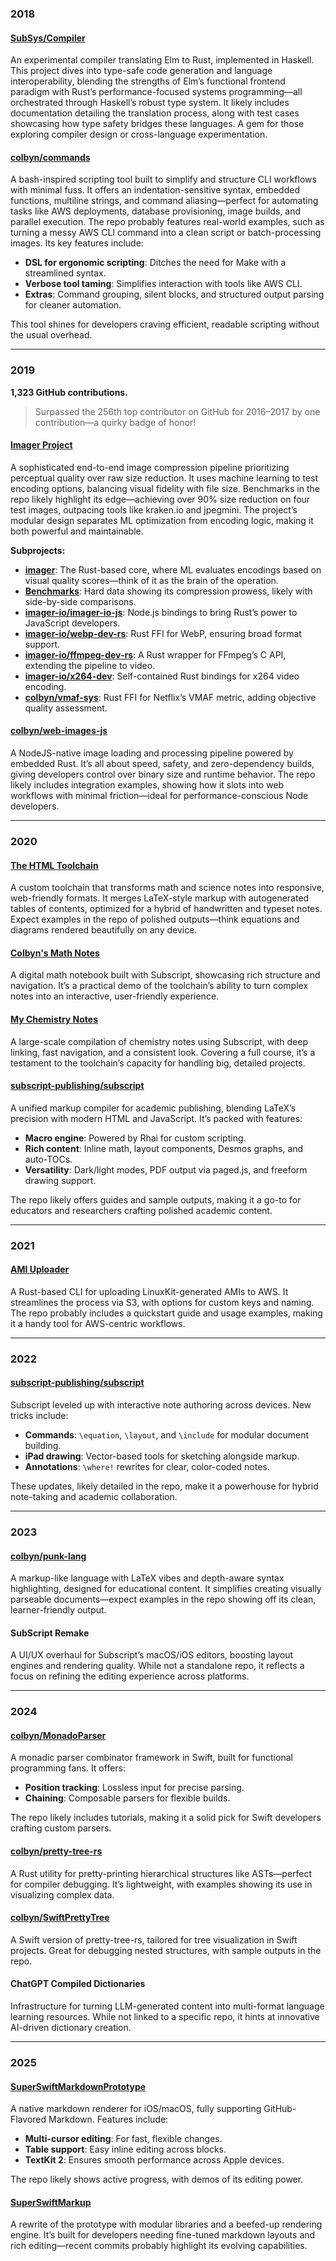 ### 2018

#### [SubSys/Compiler](https://github.com/SubSys/Compiler)

An experimental compiler translating Elm to Rust, implemented in Haskell. This project dives into type-safe code generation and language interoperability, blending the strengths of Elm’s functional frontend paradigm with Rust’s performance-focused systems programming—all orchestrated through Haskell’s robust type system. It likely includes documentation detailing the translation process, along with test cases showcasing how type safety bridges these languages. A gem for those exploring compiler design or cross-language experimentation.

#### [colbyn/commands](https://github.com/colbyn/commands)

A bash-inspired scripting tool built to simplify and structure CLI workflows with minimal fuss. It offers an indentation-sensitive syntax, embedded functions, multiline strings, and command aliasing—perfect for automating tasks like AWS deployments, database provisioning, image builds, and parallel execution. The repo probably features real-world examples, such as turning a messy AWS CLI command into a clean script or batch-processing images. Its key features include:

- **DSL for ergonomic scripting**: Ditches the need for Make with a streamlined syntax.
- **Verbose tool taming**: Simplifies interaction with tools like AWS CLI.
- **Extras**: Command grouping, silent blocks, and structured output parsing for cleaner automation.

This tool shines for developers craving efficient, readable scripting without the usual overhead.

---

### 2019

**1,323 GitHub contributions.**

> Surpassed the 256th top contributor on GitHub for 2016–2017 by one contribution—a quirky badge of honor!

#### [Imager Project](https://github.com/imager-io)

A sophisticated end-to-end image compression pipeline prioritizing perceptual quality over raw size reduction. It uses machine learning to test encoding options, balancing visual fidelity with file size. Benchmarks in the repo likely highlight its edge—achieving over 90% size reduction on four test images, outpacing tools like kraken.io and jpegmini. The project’s modular design separates ML optimization from encoding logic, making it both powerful and maintainable.

**Subprojects:**

- **[imager](https://github.com/imager-io/imager)**: The Rust-based core, where ML evaluates encodings based on visual quality scores—think of it as the brain of the operation.
- **[Benchmarks](https://github.com/colbyn/imager-bench-2019-11-2)**: Hard data showing its compression prowess, likely with side-by-side comparisons.
- **[imager-io/imager-io-js](https://github.com/imager-io/imager-io-js)**: Node.js bindings to bring Rust’s power to JavaScript developers.
- **[imager-io/webp-dev-rs](https://github.com/imager-io/webp-dev-rs)**: Rust FFI for WebP, ensuring broad format support.
- **[imager-io/ffmpeg-dev-rs](https://github.com/imager-io/ffmpeg-dev-rs)**: A Rust wrapper for FFmpeg’s C API, extending the pipeline to video.
- **[imager-io/x264-dev](https://github.com/imager-io/x264-dev)**: Self-contained Rust bindings for x264 video encoding.
- **[colbyn/vmaf-sys](https://github.com/colbyn/vmaf-sys)**: Rust FFI for Netflix’s VMAF metric, adding objective quality assessment.

#### [colbyn/web-images-js](https://github.com/colbyn/web-images-js)

A NodeJS-native image loading and processing pipeline powered by embedded Rust. It’s all about speed, safety, and zero-dependency builds, giving developers control over binary size and runtime behavior. The repo likely includes integration examples, showing how it slots into web workflows with minimal friction—ideal for performance-conscious Node developers.

---

### 2020

#### [The HTML Toolchain](https://github.com/subscript-publishing/subscript-html)

A custom toolchain that transforms math and science notes into responsive, web-friendly formats. It merges LaTeX-style markup with autogenerated tables of contents, optimized for a hybrid of handwritten and typeset notes. Expect examples in the repo of polished outputs—think equations and diagrams rendered beautifully on any device.

#### [Colbyn's Math Notes](https://colbyn.github.io/school-notes-spring-2020/)

A digital math notebook built with Subscript, showcasing rich structure and navigation. It’s a practical demo of the toolchain’s ability to turn complex notes into an interactive, user-friendly experience.

#### [My Chemistry Notes](https://colbyn.github.io/old-school-chem-notes/dev/chemistry-1010---fall-2021/index.html)

A large-scale compilation of chemistry notes using Subscript, with deep linking, fast navigation, and a consistent look. Covering a full course, it’s a testament to the toolchain’s capacity for handling big, detailed projects.

#### [subscript-publishing/subscript](https://github.com/subscript-publishing/subscript)

A unified markup compiler for academic publishing, blending LaTeX’s precision with modern HTML and JavaScript. It’s packed with features:

- **Macro engine**: Powered by Rhai for custom scripting.
- **Rich content**: Inline math, layout components, Desmos graphs, and auto-TOCs.
- **Versatility**: Dark/light modes, PDF output via paged.js, and freeform drawing support.

The repo likely offers guides and sample outputs, making it a go-to for educators and researchers crafting polished academic content.

---

### 2021

#### [AMI Uploader](https://github.com/colbyn/ami-uploader)

A Rust-based CLI for uploading LinuxKit-generated AMIs to AWS. It streamlines the process via S3, with options for custom keys and naming. The repo probably includes a quickstart guide and usage examples, making it a handy tool for AWS-centric workflows.

---

### 2022

#### [subscript-publishing/subscript](https://github.com/subscript-publishing/subscript)

Subscript leveled up with interactive note authoring across devices. New tricks include:

- **Commands**: `\equation`, `\layout`, and `\include` for modular document building.
- **iPad drawing**: Vector-based tools for sketching alongside markup.
- **Annotations**: `\where!` rewrites for clear, color-coded notes.

These updates, likely detailed in the repo, make it a powerhouse for hybrid note-taking and academic collaboration.

---

### 2023

#### [colbyn/punk-lang](https://github.com/colbyn/punk-lang)

A markup-like language with LaTeX vibes and depth-aware syntax highlighting, designed for educational content. It simplifies creating visually parseable documents—expect examples in the repo showing off its clean, learner-friendly output.

#### SubScript Remake

A UI/UX overhaul for Subscript’s macOS/iOS editors, boosting layout engines and rendering quality. While not a standalone repo, it reflects a focus on refining the editing experience across platforms.

---

### 2024

#### [colbyn/MonadoParser](https://github.com/colbyn/MonadoParser)

A monadic parser combinator framework in Swift, built for functional programming fans. It offers:

- **Position tracking**: Lossless input for precise parsing.
- **Chaining**: Composable parsers for flexible builds.

The repo likely includes tutorials, making it a solid pick for Swift developers crafting custom parsers.

#### [colbyn/pretty-tree-rs](https://github.com/colbyn/pretty-tree-rs)

A Rust utility for pretty-printing hierarchical structures like ASTs—perfect for compiler debugging. It’s lightweight, with examples showing its use in visualizing complex data.

#### [colbyn/SwiftPrettyTree](https://github.com/colbyn/SwiftPrettyTree)

A Swift version of pretty-tree-rs, tailored for tree visualization in Swift projects. Great for debugging nested structures, with sample outputs in the repo.

#### ChatGPT Compiled Dictionaries

Infrastructure for turning LLM-generated content into multi-format language learning resources. While not linked to a specific repo, it hints at innovative AI-driven dictionary creation.

---

### 2025

#### [SuperSwiftMarkdownPrototype](https://github.com/SuperSwiftMarkup/SuperSwiftMarkdownPrototype)

A native markdown renderer for iOS/macOS, fully supporting GitHub-Flavored Markdown. Features include:

- **Multi-cursor editing**: For fast, flexible changes.
- **Table support**: Easy inline editing across blocks.
- **TextKit 2**: Ensures smooth performance across Apple devices.

The repo likely shows active progress, with demos of its editing power.

#### [SuperSwiftMarkup](https://github.com/SuperSwiftMarkup/SuperSwiftMarkup)

A rewrite of the prototype with modular libraries and a beefed-up rendering engine. It’s built for developers needing fine-tuned markdown layouts and rich editing—recent commits probably highlight its evolving capabilities.
